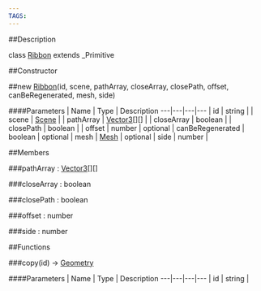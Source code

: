 ```yaml
---
TAGS:
---
```


##Description

class [Ribbon](/classes/2.2-alpha/Ribbon) extends _Primitive



##Constructor

##new [Ribbon](/classes/2.2-alpha/Ribbon)(id, scene, pathArray, closeArray, closePath, offset, canBeRegenerated, mesh, side)



####Parameters
 | Name | Type | Description
---|---|---|---
 | id | string | 
 | scene | [Scene](/classes/2.2-alpha/Scene) | 
 | pathArray | [Vector3](/classes/2.2-alpha/Vector3)[][] | 
 | closeArray | boolean | 
 | closePath | boolean | 
 | offset | number | 
optional | canBeRegenerated | boolean | 
optional | mesh | [Mesh](/classes/2.2-alpha/Mesh) | 
optional | side | number | 

##Members

###pathArray : [Vector3](/classes/2.2-alpha/Vector3)[][]



###closeArray : boolean



###closePath : boolean



###offset : number



###side : number



##Functions

###copy(id) &rarr; [Geometry](/classes/2.2-alpha/Geometry)



####Parameters
 | Name | Type | Description
---|---|---|---
 | id | string | 

